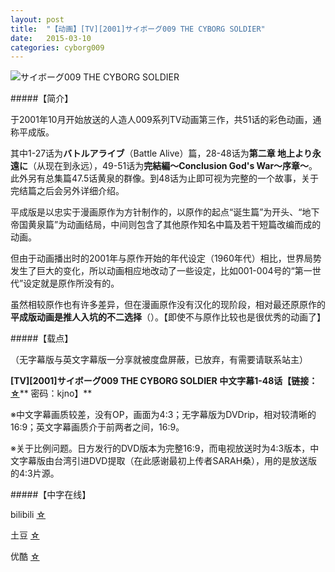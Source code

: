 ```yaml
---
layout: post
title:  "【动画】[TV][2001]サイボーグ009 THE CYBORG SOLDIER"
date:   2015-03-10
categories: cyborg009
---
```


![サイボーグ009 THE CYBORG SOLDIER](http://upload-images.jianshu.io/upload_images/4047103-48f8e8ff89e3d770.png?imageMogr2/auto-orient/strip%7CimageView2/2/w/1240)

#####【简介】

于2001年10月开始放送的人造人009系列TV动画第三作，共51话的彩色动画，通称平成版。

其中1-27话为**バトルアライブ**（Battle Alive）篇，28-48话为**第二章 地上より永遠に**（从现在到永远），49-51话为**完結編〜Conclusion God's War〜序章〜**。此外另有总集篇47.5话黄泉的群像。到48话为止即可视为完整的一个故事，关于完结篇之后会另外详细介绍。

平成版是以忠实于漫画原作为方针制作的，以原作的起点“诞生篇”为开头、“地下帝国黄泉篇”为动画结局，中间则包含了其他原作知名中篇及若干短篇改编而成的动画。

但由于动画播出时的2001年与原作开始的年代设定（1960年代）相比，世界局势发生了巨大的变化，所以动画相应地改动了一些设定，比如001-004号的“第一世代”设定就是原作所没有的。

虽然相较原作也有许多差异，但在漫画原作没有汉化的现阶段，相对最还原原作的**平成版动画是推人入坑的不二选择**（）。【即使不与原作比较也是很优秀的动画了】

#####【载点】

（无字幕版与英文字幕版一分享就被度盘屏蔽，已放弃，有需要请联系站主）

**[TV][2001]サイボーグ009 THE CYBORG SOLDIER 中文字幕1-48话【链接：**[**☆**](http://pan.baidu.com/s/1o6wUiNo)** 密码：kjno】**


※中文字幕画质较差，没有OP，画面为4:3；无字幕版为DVDrip，相对较清晰的16:9；英文字幕画质介于前两者之间，16:9。

※关于比例问题。日方发行的DVD版本为完整16:9，而电视放送时为4:3版本，中文字幕版由台湾引进DVD提取（在此感谢最初上传者SARAH桑），用的是放送版的4:3片源。

#####【中字在线】

bilibili [☆](http://www.bilibili.com/video/av1647711/)

土豆 [☆](http://www.tudou.com/albumplay/dC26t7Nb7Pw/WYR4LIx5548.html)

优酷 [☆](http://v.youku.com/v_show/id_XNTM5MjI3NDMy.html)
